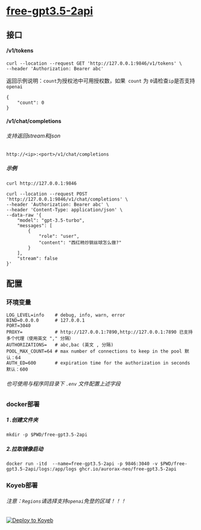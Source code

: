 # [free-gpt3.5-2api](https://github.com/aurorax-neo/free-gpt3.5-2api)

## 接口

#### /v1/tokens

```
curl --location --request GET 'http://127.0.0.1:9846/v1/tokens' \
--header 'Authorization: Bearer abc'
```

返回示例说明：`count`为授权池中可用授权数，如果` count` 为 `0`请检查`ip`是否支持 `openai`

```
{
    "count": 0
}
```

#### /v1/chat/completions

###### 支持返回stream和json

```
http://<ip>:<port>/v1/chat/completions
```

##### 示例

```
curl http://127.0.0.1:9846
```

```
curl --location --request POST 'http://127.0.0.1:9846/v1/chat/completions' \
--header 'Authorization: Bearer abc' \
--header 'Content-Type: application/json' \
--data-raw '{
    "model": "gpt-3.5-turbo",
    "messages": [
        {
            "role": "user",
            "content": "西红柿炒钢丝球怎么做?"
        }
    ],
    "stream": false
}'
```

## 配置

### 环境变量

```
LOG_LEVEL=info    # debug, info, warn, error
BIND=0.0.0.0      # 127.0.0.1
PORT=3040
PROXY=            # http://127.0.0.1:7890,http://127.0.0.1:7890 已支持多个代理（使用英文 "," 分隔）
AUTHORIZATIONS=   # abc,bac (英文 , 分隔)
POOL_MAX_COUNT=64 # max number of connections to keep in the pool 默认：64
AUTH_ED=600       # expiration time for the authorization in seconds 默认：600
```

###### 也可使用与程序同目录下 `.env` 文件配置上述字段


### docker部署

##### 1 .创建文件夹

```
mkdir -p $PWD/free-gpt3.5-2api
```

##### 2.拉取镜像启动

```
docker run -itd  --name=free-gpt3.5-2api -p 9846:3040 -v $PWD/free-gpt3.5-2api/logs:/app/logs ghcr.io/aurorax-neo/free-gpt3.5-2api
```

### Koyeb部署

###### 注意：`Regions`请选择支持`openai`免登的区域！！！

[![Deploy to Koyeb](https://www.koyeb.com/static/images/deploy/button.svg)](https://app.koyeb.com/deploy?type=docker&name=free-gpt3-5-2api&region=par&ports=3040;http;/&image=ghcr.io/aurorax-neo/free-gpt3.5-2api)

